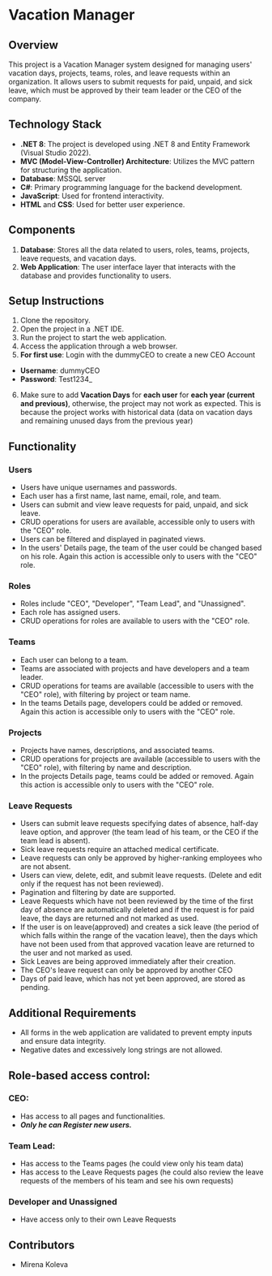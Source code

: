 # Vacation Manager

## Overview
This project is a Vacation Manager system designed for managing users' vacation days, projects, teams, roles, and leave requests within an organization. It allows users to submit requests for paid, unpaid, and sick leave, which must be approved by their team leader or the CEO of the company.

## Technology Stack
- **.NET 8**: The project is developed using  .NET 8 and Entity Framework (Visual Studio 2022).
- **MVC (Model-View-Controller) Architecture**: Utilizes the MVC pattern for structuring the application.
- **Database**: MSSQL server
- **C#**: Primary programming language for the backend development.
- **JavaScript**: Used for frontend interactivity.
- **HTML** and **CSS**: Used for better user experience.

## Components
1. **Database**: Stores all the data related to users, roles, teams, projects, leave requests, and vacation days.
2. **Web Application**: The user interface layer that interacts with the database and provides functionality to users.

## Setup Instructions
1. Clone the repository.
2. Open the project in a .NET IDE.
3. Run the project to start the web application.
4. Access the application through a web browser.
5. **For first use**: Login with the dummyCEO to create a new CEO Account
- **Username**: dummyCEO
- **Password**: Test1234_
6. Make sure to add **Vacation Days** for **each user** for **each year (current and previous)**, otherwise, the project may not work as expected. This is because the project works with historical data (data on vacation days and remaining unused days from the previous year)

## Functionality
### Users
- Users have unique usernames and passwords.
- Each user has a first name, last name, email, role, and team.
- Users can submit and view leave requests for paid, unpaid, and sick leave.
- CRUD operations for users are available, accessible only to users with the "CEO" role.
- Users can be filtered and displayed in paginated views.
- In the users' Details page, the team of the user could be changed based on his role. Again this action is accessible only to users with the "CEO" role.

### Roles
- Roles include "CEO", "Developer", "Team Lead", and "Unassigned".
- Each role has assigned users.
- CRUD operations for roles are available to users with the "CEO" role.

### Teams
- Each user can belong to a team.
- Teams are associated with projects and have developers and a team leader.
- CRUD operations for teams are available (accessible to users with the "CEO" role), with filtering by project or team name.
- In the teams Details page, developers could be added or removed. Again this action is accessible only to users with the "CEO" role.

### Projects
- Projects have names, descriptions, and associated teams.
- CRUD operations for projects are available (accessible to users with the "CEO" role), with filtering by name and description.
- In the projects Details page, teams could be added or removed. Again this action is accessible only to users with the "CEO" role.

### Leave Requests
- Users can submit leave requests specifying dates of absence, half-day leave option, and approver (the team lead of his team, or the CEO if the team lead is absent).
- Sick leave requests require an attached medical certificate.
- Leave requests can only be approved by higher-ranking employees who are not absent.
- Users can view, delete, edit, and submit leave requests. (Delete and edit only if the request has not been reviewed).
- Pagination and filtering by date are supported.
- Leave Requests which have not been reviewed by the time of the first day of absence are automatically deleted and if the request is for paid leave, the days are returned and not marked as used. 
- If the user is on leave(approved) and creates a sick leave (the period of which falls within the range of the vacation leave), then the days which have not been used from that approved vacation leave are returned to the user and not marked as used. 
- Sick Leaves are being approved immediately after their creation.
- The CEO's leave request can only be approved by another CEO
- Days of paid leave, which has not yet been approved, are stored as pending. 

## Additional Requirements
- All forms in the web application are validated to prevent empty inputs and ensure data integrity.
- Negative dates and excessively long strings are not allowed.

## Role-based access control:
### CEO: 
- Has access to all pages and functionalities.
- ***Only he can Register new users.***
### Team Lead:
- Has access to the Teams pages (he could view only his team data)
- Has access to the Leave Requests pages (he could also review the leave requests of the members of his team and see his own requests)
### Developer and Unassigned
- Have access only to their own Leave Requests 

## Contributors
- Mirena Koleva
